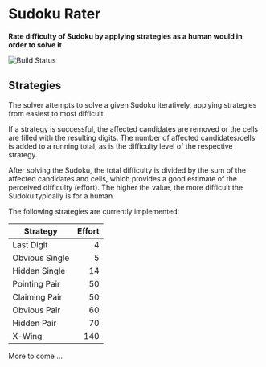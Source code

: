 # Sudoku Rater

**Rate difficulty of Sudoku by applying strategies as a human would in order to solve it**

![Build Status](https://github.com/607011/sudoku-rater/actions/workflows/main.yml/badge.svg)

## Strategies

The solver attempts to solve a given Sudoku iteratively, applying strategies from easiest to most difficult.

If a strategy is successful, the affected candidates are removed or the cells are filled with the resulting digits. The number of affected candidates/cells is added to a running total, as is the difficulty level of the respective strategy.

After solving the Sudoku, the total difficulty is divided by the sum of the affected candidates and cells, which provides a good estimate of the perceived difficulty (effort). The higher the value, the more difficult the Sudoku typically is for a human.

The following strategies are currently implemented:

| Strategy               | Effort |
| ---------------------- | ------:|
| Last Digit             |      4 |
| Obvious Single         |      5 |
| Hidden Single          |     14 |
| Pointing Pair          |     50 |
| Claiming Pair          |     50 |
| Obvious Pair           |     60 |
| Hidden Pair            |     70 |
| X-Wing                 |    140 |

More to come …
